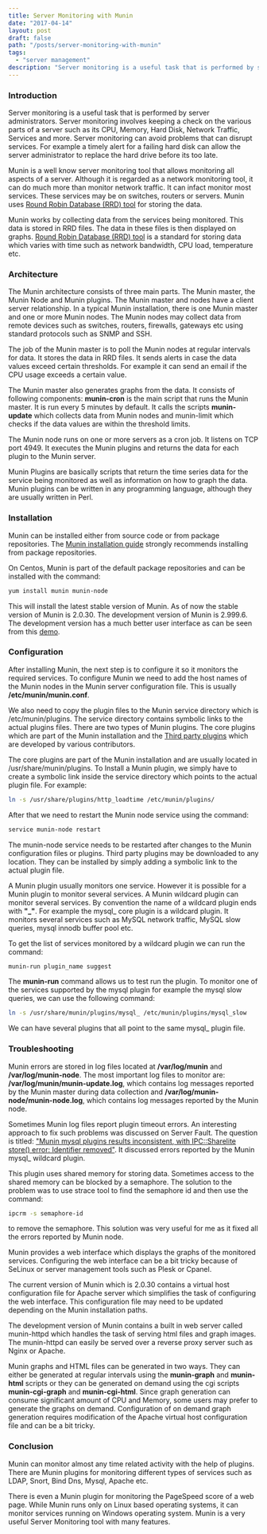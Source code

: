 ```yaml
---
title: Server Monitoring with Munin
date: "2017-04-14"
layout: post
draft: false
path: "/posts/server-monitoring-with-munin"
tags:
  - "server management"
description: "Server monitoring is a useful task that is performed by server administrators. Server monitoring involves keeping a check on the various parts of a server such as its CPU, Memory, Hard Disk, Network Traffic, Services and more. Server monitoring can avoid problems that can disrupt services."
---
```


### Introduction
Server monitoring is a useful task that is performed by server administrators. Server monitoring involves keeping a check on the various parts of a server such as its CPU, Memory, Hard Disk, Network Traffic, Services and more. Server monitoring can avoid problems that can disrupt services. For example a timely alert for a failing hard disk can allow the server administrator to replace the hard drive before its too late.

Munin is a well know server monitoring tool that allows monitoring all aspects of a server. Although it is regarded as a network monitoring tool, it can do much more than monitor network traffic. It can infact monitor most services. These services may be on switches, routers or servers. Munin uses [Round Robin Database (RRD) tool](https://en.wikipedia.org/wiki/RRDtool) for storing the data.

Munin works by collecting data from the services being monitored. This data is stored in RRD files. The data in these files is then displayed on graphs. [Round Robin Database (RRD) tool](https://en.wikipedia.org/wiki/RRDtool) is a standard for storing data which varies with time such as network bandwidth, CPU load, temperature etc.

### Architecture
The Munin architecture consists of three main parts. The Munin master, the Munin Node and Munin plugins. The Munin master and nodes have a client server relationship. In a typical Munin installation, there is one Munin master and one or more Munin nodes. The Munin nodes may collect data from remote devices such as switches, routers, firewalls, gateways etc using standard protocols such as SNMP and SSH.

The job of the Munin master is to poll the Munin nodes at regular intervals for data. It stores the data in RRD files. It sends alerts in case the data values exceed certain thresholds. For example it can send an email if the CPU usage exceeds a certain value.

The Munin master also generates graphs from the data. It consists of following components: **munin-cron** is the main script that runs the Munin master. It is run every 5 minutes by default. It calls the scripts **munin-update** which collects data from Munin nodes and munin-limit which checks if the data values are within the threshold limits.

The Munin node runs on one or more servers as a cron job. It listens on TCP port 4949. It executes the Munin plugins and returns the data for each plugin to the Munin server.

Munin Plugins are basically scripts that return the time series data for the service being monitored as well as information on how to graph the data. Munin plugins can be written in any programming language, although they are usually written in Perl.

### Installation
Munin can be installed either from source code or from package repositories. The [Munin installation guide](http://munin.readthedocs.io/en/latest/installation/index.html) strongly recommends installing from package repositories.

On Centos, Munin is part of the default package repositories and can be installed with the command:

```bash
yum install munin munin-node
```

This will install the latest stable version of Munin. As of now the stable version of Munin is 2.0.30. The development version of Munin is 2.999.6. The development version has a much better user interface as can be seen from this [demo](http://demo.munin-monitoring.org/).

### Configuration
After installing Munin, the next step is to configure it so it monitors the required services. To configure Munin we need to add the host names of the Munin nodes in the Munin server configuration file. This is usually **/etc/munin/munin.conf**.

We also need to copy the plugin files to the Munin service directory which is /etc/munin/plugins. The service directory contains symbolic links to the actual plugins files. There are two types of Munin plugins. The core plugins which are part of the Munin installation and the [Third party plugins](http://gallery.munin-monitoring.org/contrib/) which are developed by various contributors.

The core plugins are part of the Munin installation and are usually located in /usr/share/munin/plugins. To Install a Munin plugin, we simply have to create a symbolic link inside the service directory which points to the actual plugin file. For example:

```bash
ln -s /usr/share/plugins/http_loadtime /etc/munin/plugins/
```

After that we need to restart the Munin node service using the command:

```bash
service munin-node restart
```

The munin-node service needs to be restarted after changes to the Munin configuration files or plugins. Third party plugins may be downloaded to any location. They can be installed by simply adding a symbolic link to the actual plugin file.

A Munin plugin usually monitors one service. However it is possible for a Munin plugin to monitor several services. A Munin wildcard plugin can monitor several services. By convention the name of a wildcard plugin ends with **"_"**. For example the mysql_ core plugin is a wildcard plugin. It monitors several services such as MySQL network traffic, MySQL slow queries, mysql innodb buffer pool etc.

To get the list of services monitored by a wildcard plugin we can run the command:

```bash
munin-run plugin_name suggest
```

The **munin-run** command allows us to test run the plugin. To monitor one of the services supported by the mysql plugin for example the mysql slow queries, we can use the following command:

```bash
ln -s /usr/share/munin/plugins/mysql_ /etc/munin/plugins/mysql_slow
```

We can have several plugins that all point to the same mysql_ plugin file.

### Troubleshooting
Munin errors are stored in log files located at **/var/log/munin** and **/var/log/munin-node**. The most important log files to monitor are: **/var/log/munin/munin-update.log**, which contains log messages reported by the Munin master during data collection and **/var/log/munin-node/munin-node.log**, which contains log messages reported by the Munin node.

Sometimes Munin log files report plugin timeout errors. An interesting approach to fix such problems was discussed on Server Fault. The question is titled: ["Munin mysql plugins results inconsistent, with IPC::Sharelite store() error: Identifier removed"](https://serverfault.com/questions/542232/munin-mysql-plugins-results-inconsistent-with-ipcsharelite-store-error-ide). It discussed errors reported by the Munin mysql_ wildcard plugin.

This plugin uses shared memory for storing data. Sometimes access to the shared memory can be blocked by a semaphore. The solution to the problem was to use strace tool to find the semaphore id and then use the command:

```bash
ipcrm -s semaphore-id
```

to remove the semaphore. This solution was very useful for me as it fixed all the errors reported by Munin node.

Munin provides a web interface which displays the graphs of the monitored services. Configuring the web interface can be a bit tricky because of SeLinux or server management tools such as Plesk or Cpanel.

The current version of Munin which is 2.0.30 contains a virtual host configuration file for Apache server which simplifies the task of configuring the web interface. This configuration file may need to be updated depending on the Munin installation paths.

The development version of Munin contains a built in web server called munin-httpd which handles the task of serving html files and graph images. The munin-httpd can easily be served over a reverse proxy server such as Nginx or Apache.

Munin graphs and HTML files can be generated in two ways. They can either be generated at regular intervals using the **munin-graph** and **munin-html** scripts or they can be generated on demand using the cgi scripts **munin-cgi-graph** and **munin-cgi-html**. Since graph generation can consume significant amount of CPU and Memory, some users may prefer to generate the graphs on demand. Configuration of on demand graph generation requires modification of the Apache virtual host configuration file and can be a bit tricky.

### Conclusion
Munin can monitor almost any time related activity with the help of plugins. There are Munin plugins for monitoring different types of services such as LDAP, Snort, Bind Dns, Mysql, Apache etc.

There is even a Munin plugin for monitoring the PageSpeed score of a web page. While Munin runs only on Linux based operating systems, it can monitor services running on Windows operating system. Munin is a very useful Server Monitoring tool with many features.

